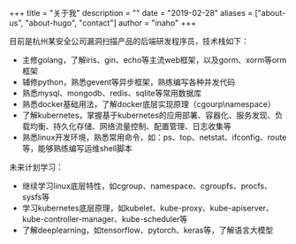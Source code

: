 +++
title = "关于我"
description = ""
date = "2019-02-28"
aliases = ["about-us", "about-hugo", "contact"]
author = "inaho"
+++

目前是杭州某安全公司漏洞扫描产品的后端研发程序员，技术栈如下：

- 主修golang，了解iris、gin、echo等主流web框架，以及gorm、xorm等orm框架
- 辅修python，熟悉gevent等异步框架，熟练编写各种并发代码
- 熟悉mysql、mongodb、redis、sqlite等常用数据库
- 熟悉docker基础用法，了解docker底层实现原理（cgourp\namespace）
- 了解kubernetes，掌握基于kubernetes的应用部署、容器化、服务发现、负载均衡、持久化存储、网络流量控制、配置管理、日志收集等
- 熟悉linux开发环境，熟悉常用命令，如：ps、top、netstat、ifconfig、route等，能够熟练编写运维shell脚本

未来计划学习：
- 继续学习linux底层特性，如cgroup、namespace、cgroupfs、procfs、sysfs等
- 学习kubernetes底层原理，如kubelet、kube-proxy、kube-apiserver、kube-controller-manager、kube-scheduler等
- 了解deeplearning，如tensorflow、pytorch、keras等，了解语言大模型
